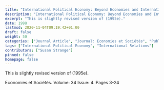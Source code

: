 ```yaml
---
title: "International Political Economy: Beyond Economies and International Relations"
description: "International Political Economy: Beyond Economies and International Relations"
excerpt: "This is slightly revised version of (1995e)."
date: 1998
lastmod: 2020-11-04T09:19:42+01:00
draft: false
weight: 50
categories: ["Journal Article", "Journal: Economies et Sociétés", "Publisher: ISMEA"]
tags: ["International Political Economy", "International Relations"]
contributors: ["Susan Strange"]
pinned: false
homepage: false
---
```


This is slightly revised version of (1995e).

Economies et Sociétés. Volume: 34 Issue: 4. Pages 3-24